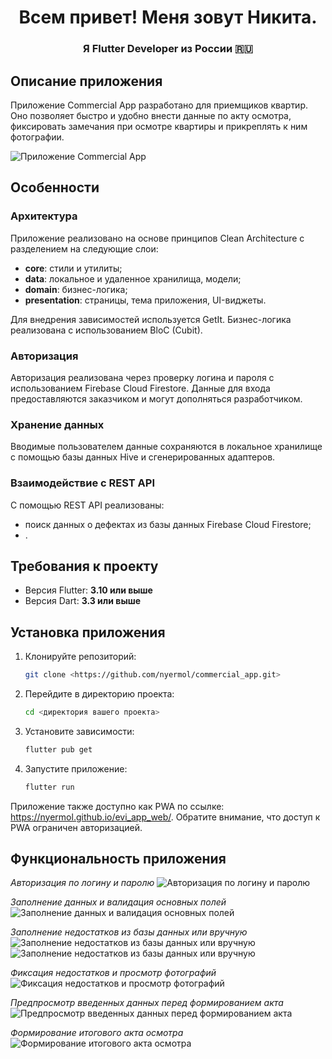 <h1 align="center">Всем привет! Меня зовут Никита.</h1>
<h3 align="center">Я Flutter Developer из России 🇷🇺</h3>

## Описание приложения

Приложение Commercial App разработано для приемщиков квартир. Оно позволяет быстро и удобно внести данные по акту осмотра, фиксировать замечания при осмотре квартиры и прикреплять к ним фотографии.

![Приложение Commercial App](assets/images_for_readme/evi_1.png)

## Особенности

### Архитектура

Приложение реализовано на основе принципов Clean Architecture с разделением на следующие слои:
- **core**: стили и утилиты;
- **data**: локальное и удаленное хранилища, модели;
- **domain**: бизнес-логика;
- **presentation**: страницы, тема приложения, UI-виджеты.

Для внедрения зависимостей используется GetIt. Бизнес-логика реализована с использованием BloC (Cubit).

### Авторизация

Авторизация реализована через проверку логина и пароля с использованием Firebase Cloud Firestore. Данные для входа предоставляются заказчиком и могут дополняться разработчиком.

### Хранение данных

Вводимые пользователем данные сохраняются в локальное хранилище с помощью базы данных Hive и сгенерированных адаптеров.

### Взаимодействие с REST API

С помощью REST API реализованы:
- поиск данных о дефектах из базы данных Firebase Cloud Firestore;
- .

## Требования к проекту

- Версия Flutter: **3.10 или выше**
- Версия Dart: **3.3 или выше**

## Установка приложения

1. Клонируйте репозиторий:
    ```bash
    git clone <https://github.com/nyermol/commercial_app.git>
    ```
2. Перейдите в директорию проекта:
    ```bash
    cd <директория вашего проекта>
    ```
3. Установите зависимости:
    ```bash
    flutter pub get
    ```
4. Запустите приложение:
    ```bash
    flutter run
    ```

Приложение также доступно как PWA по ссылке: https://nyermol.github.io/evi_app_web/. Обратите внимание, что доступ к PWA ограничен авторизацией.

## Функциональность приложения

*Авторизация по логину и паролю*
![Авторизация по логину и паролю](assets/images_for_readme/evi_3.png)

*Заполнение данных и валидация основных полей*
![Заполнение данных и валидация основных полей](assets/images_for_readme/evi_5.png)

*Заполнение недостатков из базы данных или вручную*
![Заполнение недостатков из базы данных или вручную](assets/images_for_readme/evi_7.png)
![Заполнение недостатков из базы данных или вручную](assets/images_for_readme/evi_7.png)

*Фиксация недостатков и просмотр фотографий*
![Фиксация недостатков и просмотр фотографий](assets/images_for_readme/evi_8.png)

*Предпросмотр введенных данных перед формированием акта*
![Предпросмотр введенных данных перед формированием акта](assets/images_for_readme/evi_9.png)

*Формирование итогового акта осмотра*
![Формирование итогового акта осмотра](assets/images_for_readme/evi_10.png)